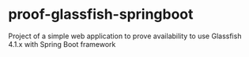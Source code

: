 # proof-glassfish-springboot
Project of a simple web application to prove availability to use Glassfish 4.1.x with Spring Boot framework
